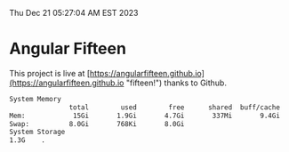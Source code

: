Thu Dec 21 05:27:04 AM EST 2023

# Angular Fifteen


This project is live at [https://angularfifteen.github.io](https://angularfifteen.github.io "fifteen!") thanks to Github.

```bash
System Memory
               total        used        free      shared  buff/cache   available
Mem:            15Gi       1.9Gi       4.7Gi       337Mi       9.4Gi        13Gi
Swap:          8.0Gi       768Ki       8.0Gi
System Storage
1.3G	.
```
